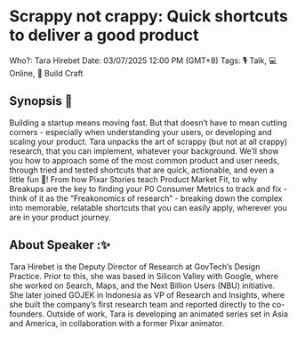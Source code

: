 # Scrappy not crappy: Quick shortcuts to deliver a good product

Who?: Tara Hirebet
Date: 03/07/2025 12:00 PM (GMT+8)
Tags: 🎙️ Talk, 💻 Online, 🔨 Build Craft

## Synopsis 📝

Building a startup means moving fast. But that doesn’t have to mean cutting corners - especially when understanding your users, or developing and scaling your product. Tara unpacks the art of scrappy (but not at all crappy) research, that you can implement, whatever your background. We’ll show you how to approach some of the most common product and user needs, through tried and tested shortcuts that are quick, actionable, and even a little fun 🥳! From how Pixar Stories teach Product Market Fit, to why Breakups are the key to finding your P0 Consumer Metrics to track and fix - think of it as the “Freakonomics of research” - breaking down the complex into memorable, relatable shortcuts that you can easily apply, wherever you are in your product journey.

## About Speaker :✨

Tara Hirebet is the Deputy Director of Research at GovTech’s Design Practice. Prior to this, she was based in Silicon Valley with Google, where she worked on Search, Maps, and the Next Billion Users (NBU) initiative. She later joined GOJEK in Indonesia as VP of Research and Insights, where she built the company’s first research team and reported directly to the co-founders. Outside of work, Tara is developing an animated series set in Asia and America, in collaboration with a former Pixar animator.